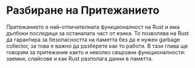 # Разбиране на Притежанието

Притежанието е най-отличителната функционалност на Rust и има дълбоки последици
за останалата част от езика. То позволява на Rust да гарантира за безопасността
на паметта без да е нужен garbage collector, за това е важно да разберете как то
работи. В тази глава ще говорим за притежание както и няколко свързани
функционалности: заемки, слайсове и как Rust разполага данни в паметта.